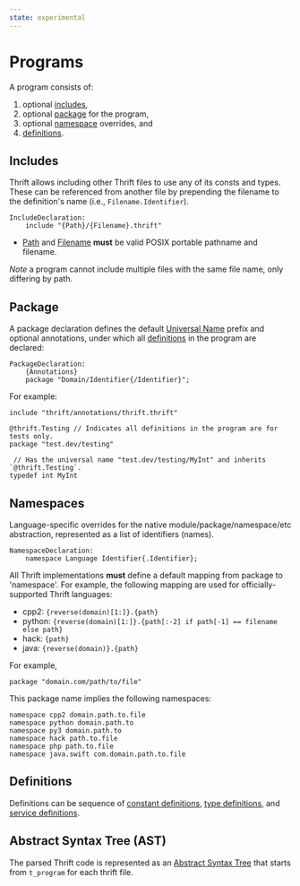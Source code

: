 ```yaml
---
state: experimental
---
```


# Programs

A program consists of:

1. optional [includes](#includes),
2. optional [package](#package) for the program,
3. optional [namespace](#namespaces) overrides, and
4. [definitions](#definitions).

## Includes

Thrift allows including other Thrift files to use any of its consts and types. These can be referenced from another file by prepending the filename to the definition's name (i.e., `Filename.Identifier`).

```
IncludeDeclaration:
    include "{Path}/{Filename}.thrift"
```

- [Path](https://pubs.opengroup.org/onlinepubs/9699919799/basedefs/V1_chap03.html#tag_03_271) and [Filename](https://pubs.opengroup.org/onlinepubs/9699919799/basedefs/V1_chap03.html#tag_03_170) **must** be valid POSIX portable pathname and filename.

*Note* a program cannot include multiple files with the same file name, only differing by path.

## Package

A package declaration defines the default [Universal Name](universal-name.md) prefix and optional annotations, under which all [definitions](#definitions) in the program are declared:

```
PackageDeclaration:
    {Annotations}
    package "Domain/Identifier{/Identifier}";
```

For example:

```
include "thrift/annotations/thrift.thrift"

@thrift.Testing // Indicates all definitions in the program are for tests only.
package "test.dev/testing"

 // Has the universal name "test.dev/testing/MyInt" and inherits `@thrift.Testing`.
typedef int MyInt
```

## Namespaces

Language-specific overrides for the native module/package/namespace/etc abstraction, represented as a list of identifiers (names).

```
NamespaceDeclaration:
    namespace Language Identifier{.Identifier};
```

All Thrift implementations **must** define a default mapping from package to 'namespace'. For example, the following mapping are used for officially-supported Thrift languages:

- cpp2: `{reverse(domain)[1:]}.{path}`
- python: `{reverse(domain)[1:]}.{path[:-2] if path[-1] == filename else path}`
- hack: `{path}`
- java: `{reverse(domain)}.{path}`

For example,

```
package "domain.com/path/to/file"
```

This package name implies the following namespaces:

```
namespace cpp2 domain.path.to.file
namespace python domain.path.to
namespace py3 domain.path.to
namespace hack path.to.file
namespace php path.to.file
namespace java.swift com.domain.path.to.file
```

## Definitions

Definitions can be sequence of [constant definitions](../../idl/idl-reference#constant-definitions), [type definitions](../../idl/idl-reference#type-definitions), and [service definitions](../../idl/idl-reference#services).


## Abstract Syntax Tree (AST)

The parsed Thrift code is represented as an [Abstract Syntax Tree](https://github.com/facebook/fbthrift/tree/main/thrift/compiler/ast) that starts from `t_program` for each thrift file.
